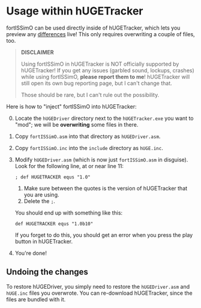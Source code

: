 # Usage within hUGETracker

fortISSimO can be used directly inside of hUGETracker, which lets you preview any [differences](./changes.md) live!
This only requires overwriting a couple of files, too.

> **DISCLAIMER**
>
> Using fortISSimO in hUGETracker is NOT officially supported by hUGETracker!
> If you get any issues (garbled sound, lockups, crashes) while using fortISSimO, **please report them to me**!
> hUGETracker will still open its own bug reporting page, but I can't change that.
>
> Those should be rare, but I can't rule out the possibility.

Here is how to "inject" fortISSimO into hUGETracker:

0. Locate the `hUGEDriver` directory next to the `hUGETracker.exe` you want to "mod"; we will be **overwriting** some files in there.
1. Copy `fortISSimO.asm` into that directory as `hUGEDriver.asm`.
2. Copy `fortISSimO.inc` into the `include` directory as `hUGE.inc`.
3. Modify `hUGEDriver.asm` (which is now just `fortISSimO.asm` in disguise).
   Look for the following line, at or near line 11:

   ```rgbasm
   ; def HUGETRACKER equs "1.0"
   ```

   1. Make sure between the quotes is the version of hUGETracker that you are using.
   2. Delete the `;`.

   You should end up with something like this:

   ```rgbasm
   def HUGETRACKER equs "1.0b10"
   ```

   If you forget to do this, you should get an error when you press the play button in hUGETracker.
4. You're done!

## Undoing the changes

To restore hUGEDriver, you simply need to restore the `hUGEDriver.asm` and `hUGE.inc` files you overwrote.
You can re-download hUGETracker, since the files are bundled with it.
